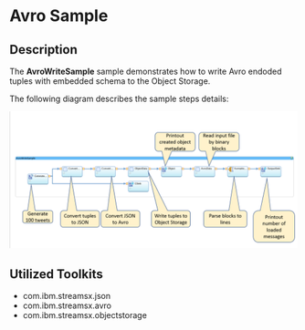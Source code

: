 # Avro Sample

## Description
The **AvroWriteSample** sample demonstrates how to write 
Avro endoded tuples with embedded schema to the Object Storage.

The following diagram describes the sample steps details:

![Import](/com.ibm.streamsx.objectstorage/doc/images/AvroWriteSample.png)

## Utilized Toolkits
 - com.ibm.streamsx.json
 - com.ibm.streamsx.avro
 - com.ibm.streamsx.objectstorage